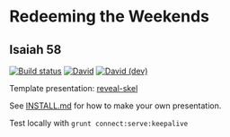 # Redeeming the Weekends
## Isaiah 58

[![Build status](https://github.com/sermons/weekend/actions/workflows/build.yml/badge.svg)](https://github.com/sermons/weekend/actions/workflows/build.yml)
[![David](https://img.shields.io/david/sermons/weekend)](https://david-dm.org/sermons/weekend)
[![David (dev)](https://img.shields.io/david/dev/sermons/weekend)](https://david-dm.org/sermons/weekend?type=dev)

Template presentation: [reveal-skel](https://github.com/sermons/reveal-skel)

See [INSTALL.md](INSTALL.md)
for how to make your own presentation.

Test locally with `grunt connect:serve:keepalive`
